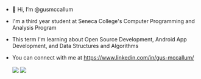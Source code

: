 - 👋 Hi, I’m @gusmccallum
- I'm a third year student at Seneca College's Computer Programming and Analysis Program
- This term I'm learning about Open Source Development, Android App Development, and Data Structures and Algorithms
- You can connect with me at https://www.linkedin.com/in/gus-mccallum/


  <img align="center" src="https://github-readme-stats.vercel.app/api?username=gusmccallum&count_private=true"/>
  <img align="center" src="https://github-readme-stats.vercel.app/api/top-langs/?username=gusmccallum"/>
